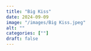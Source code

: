 ```yaml
---
title: "Big Kiss"
date: 2024-09-09
image: "/images/Big Kiss.jpeg"
alt: ""
categories: [""]
draft: false
---
```

